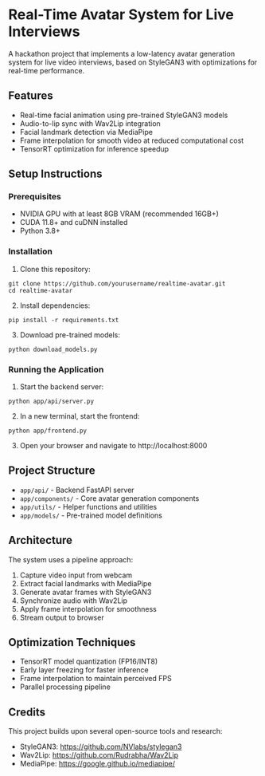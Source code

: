 # Real-Time Avatar System for Live Interviews

A hackathon project that implements a low-latency avatar generation system for live video interviews, based on StyleGAN3 with optimizations for real-time performance.

## Features

- Real-time facial animation using pre-trained StyleGAN3 models
- Audio-to-lip sync with Wav2Lip integration
- Facial landmark detection via MediaPipe
- Frame interpolation for smooth video at reduced computational cost
- TensorRT optimization for inference speedup

## Setup Instructions

### Prerequisites

- NVIDIA GPU with at least 8GB VRAM (recommended 16GB+)
- CUDA 11.8+ and cuDNN installed
- Python 3.8+

### Installation

1. Clone this repository:
```
git clone https://github.com/yourusername/realtime-avatar.git
cd realtime-avatar
```

2. Install dependencies:
```
pip install -r requirements.txt
```

3. Download pre-trained models:
```
python download_models.py
```

### Running the Application

1. Start the backend server:
```
python app/api/server.py
```

2. In a new terminal, start the frontend:
```
python app/frontend.py
```

3. Open your browser and navigate to http://localhost:8000

## Project Structure

- `app/api/` - Backend FastAPI server
- `app/components/` - Core avatar generation components
- `app/utils/` - Helper functions and utilities
- `app/models/` - Pre-trained model definitions

## Architecture

The system uses a pipeline approach:
1. Capture video input from webcam
2. Extract facial landmarks with MediaPipe
3. Generate avatar frames with StyleGAN3
4. Synchronize audio with Wav2Lip
5. Apply frame interpolation for smoothness
6. Stream output to browser

## Optimization Techniques

- TensorRT model quantization (FP16/INT8)
- Early layer freezing for faster inference
- Frame interpolation to maintain perceived FPS
- Parallel processing pipeline

## Credits

This project builds upon several open-source tools and research:
- StyleGAN3: https://github.com/NVlabs/stylegan3
- Wav2Lip: https://github.com/Rudrabha/Wav2Lip
- MediaPipe: https://google.github.io/mediapipe/ 